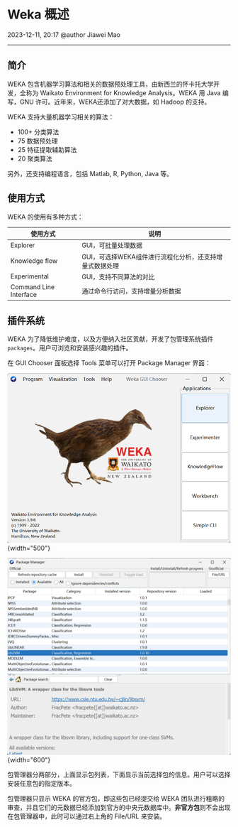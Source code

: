 # Weka 概述

2023-12-11, 20:17
@author Jiawei Mao
****

## 简介

WEKA 包含机器学习算法和相关的数据预处理工具，由新西兰的怀卡托大学开发，全称为 Waikato Environment for Knowledge Analysis。WEKA 用 Java 编写，GNU 许可。近年来，WEKA还添加了对大数据，如 Hadoop 的支持。

WEKA 支持大量机器学习相关的算法：

- 100+ 分类算法
- 75 数据预处理
- 25 特征提取辅助算法
- 20 聚类算法

另外，还支持编程语言，包括 Matlab, R, Python, Java 等。

## 使用方式

WEKA 的使用有多种方式：

| 使用方式               | 说明                 |
| ---------------------- | ------------------------ |
| Explorer               | GUI，可批量处理数据     |
| Knowledge flow         | GUI，可选择WEKA组件进行流程化分析，还支持增量式数据处理 |
| Experimental           | GUI，支持不同算法的对比                                 |
| Command Line Interface | 通过命令行访问，支持增量分析数据                        |

## 插件系统

WEKA 为了降低维护难度，以及方便纳入社区贡献，开发了包管理系统插件 `packages`。用户可浏览和安装感兴趣的插件。

在 GUI Chooser 面板选择 Tools 菜单可以打开 Package Manager 界面：

![](images/2023-12-11-17-13-57.png){width="500"}

![](images/2023-12-11-17-20-25.png){width="600"}

包管理器分两部分，上面显示包列表，下面显示当前选择包的信息。用户可以选择安装任意包的指定版本。

包管理器只显示 WEKA 的官方包，即这些包已经提交给 WEKA 团队进行粗略的审查，并且它们的元数据已经添加到官方的中央元数据库中。**非官方包**则不会出现在包管理器中，此时可以通过右上角的 File/URL 来安装。
